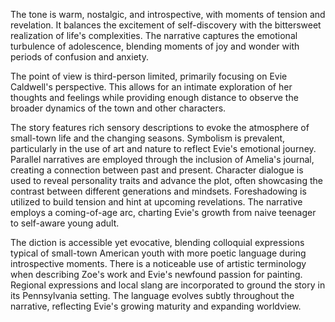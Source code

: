 
<tone>The tone is warm, nostalgic, and introspective, with moments of tension and revelation. It balances the excitement of self-discovery with the bittersweet realization of life's complexities. The narrative captures the emotional turbulence of adolescence, blending moments of joy and wonder with periods of confusion and anxiety.</tone>

<pov>The point of view is third-person limited, primarily focusing on Evie Caldwell's perspective. This allows for an intimate exploration of her thoughts and feelings while providing enough distance to observe the broader dynamics of the town and other characters.</pov>

<litdev>The story features rich sensory descriptions to evoke the atmosphere of small-town life and the changing seasons. Symbolism is prevalent, particularly in the use of art and nature to reflect Evie's emotional journey. Parallel narratives are employed through the inclusion of Amelia's journal, creating a connection between past and present. Character dialogue is used to reveal personality traits and advance the plot, often showcasing the contrast between different generations and mindsets. Foreshadowing is utilized to build tension and hint at upcoming revelations. The narrative employs a coming-of-age arc, charting Evie's growth from naive teenager to self-aware young adult.</litdev>

<lexchoice>The diction is accessible yet evocative, blending colloquial expressions typical of small-town American youth with more poetic language during introspective moments. There is a noticeable use of artistic terminology when describing Zoe's work and Evie's newfound passion for painting. Regional expressions and local slang are incorporated to ground the story in its Pennsylvania setting. The language evolves subtly throughout the narrative, reflecting Evie's growing maturity and expanding worldview.</lexchoice>
